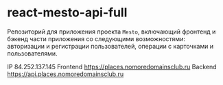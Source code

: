 # react-mesto-api-full
Репозиторий для приложения проекта `Mesto`, включающий фронтенд и бэкенд части приложения со следующими возможностями: авторизации и регистрации пользователей, операции с карточками и пользователями. 

IP  84.252.137.145
Frontend  https://places.nomoredomainsclub.ru
Backend  https://api.places.nomoredomainsclub.ru